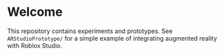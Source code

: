 # Welcome

This repository contains experiments and prototypes. See `ARStudioPrototype/` for a simple example of integrating augmented reality with Roblox Studio.
